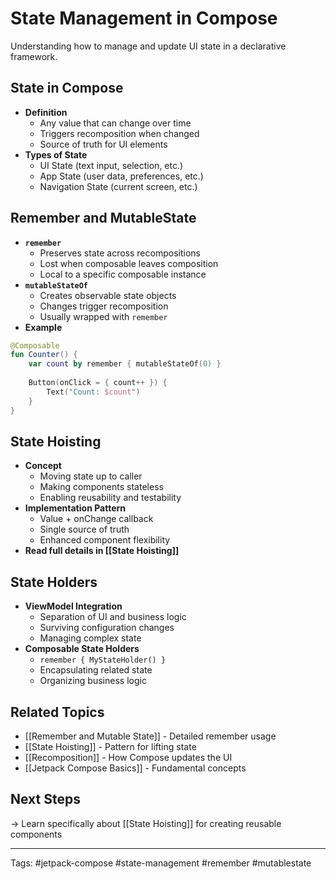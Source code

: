 # State Management in Compose

Understanding how to manage and update UI state in a declarative framework.

## State in Compose
- **Definition**
  - Any value that can change over time
  - Triggers recomposition when changed
  - Source of truth for UI elements
- **Types of State**
  - UI State (text input, selection, etc.)
  - App State (user data, preferences, etc.)
  - Navigation State (current screen, etc.)

## Remember and MutableState
- **`remember`**
  - Preserves state across recompositions
  - Lost when composable leaves composition
  - Local to a specific composable instance
- **`mutableStateOf`**
  - Creates observable state objects
  - Changes trigger recomposition
  - Usually wrapped with `remember`
- **Example**
```kotlin
@Composable
fun Counter() {
    var count by remember { mutableStateOf(0) }
    
    Button(onClick = { count++ }) {
        Text("Count: $count")
    }
}
```

## State Hoisting
- **Concept**
  - Moving state up to caller
  - Making components stateless
  - Enabling reusability and testability
- **Implementation Pattern**
  - Value + onChange callback
  - Single source of truth
  - Enhanced component flexibility
- **Read full details in [[State Hoisting]]**

## State Holders
- **ViewModel Integration**
  - Separation of UI and business logic
  - Surviving configuration changes
  - Managing complex state
- **Composable State Holders**
  - `remember { MyStateHolder() }`
  - Encapsulating related state
  - Organizing business logic

## Related Topics
- [[Remember and Mutable State]] - Detailed remember usage
- [[State Hoisting]] - Pattern for lifting state
- [[Recomposition]] - How Compose updates the UI
- [[Jetpack Compose Basics]] - Fundamental concepts

## Next Steps
→ Learn specifically about [[State Hoisting]] for creating reusable components

---
Tags: #jetpack-compose #state-management #remember #mutablestate 